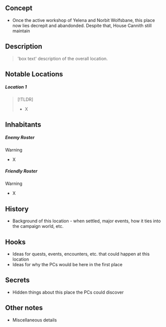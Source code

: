 ## Concept
- Once the active workshop of Yelena and Norbit Wolfsbane, this place now lies decrepit and abandonded. Despite that, House Cannith still maintain

## Description
> 'box text' description of the overall location.

## Notable Locations
##### Location 1
> [!TLDR]
> - X
## Inhabitants
##### Enemy Roster
> [!warning]
> - X

##### Friendly Roster
> [!warning]
> - X

## History
- Background of this location - when settled, major events, how it ties into the campaign world, etc.

## Hooks
- Ideas for quests, events, encounters, etc. that could happen at this location
- Ideas for why the PCs would be here in the first place

## Secrets
- Hidden things about this place the PCs could discover

## Other notes
- Miscellaneous details